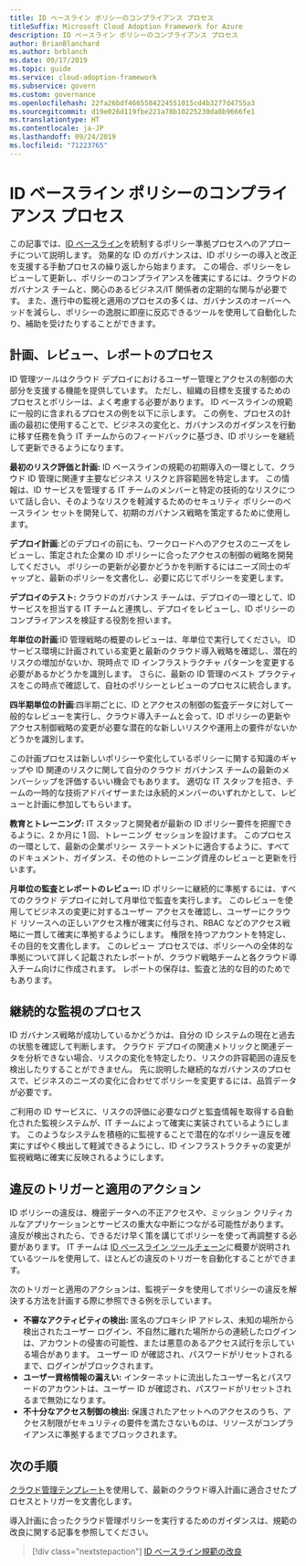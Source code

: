```yaml
---
title: ID ベースライン ポリシーのコンプライアンス プロセス
titleSuffix: Microsoft Cloud Adoption Framework for Azure
description: ID ベースライン ポリシーのコンプライアンス プロセス
author: BrianBlanchard
ms.author: brblanch
ms.date: 09/17/2019
ms.topic: guide
ms.service: cloud-adoption-framework
ms.subservice: govern
ms.custom: governance
ms.openlocfilehash: 22fa26bdf4665584224551015cd4b3277d4755a3
ms.sourcegitcommit: d19e026d119fbe221a78b10225230da8b9666fe1
ms.translationtype: HT
ms.contentlocale: ja-JP
ms.lasthandoff: 09/24/2019
ms.locfileid: "71223765"
---
```

# <a name="identity-baseline-policy-compliance-processes"></a>ID ベースライン ポリシーのコンプライアンス プロセス

この記事では、[ID ベースライン](./index.md)を統制するポリシー準拠プロセスへのアプローチについて説明します。 効果的な ID のガバナンスは、ID ポリシーの導入と改正を支援する手動プロセスの繰り返しから始まります。 この場合、ポリシーをレビューして更新し、ポリシーのコンプライアンスを確実にするには、クラウドのガバナンス チームと、関心のあるビジネス/IT 関係者の定期的な関与が必要です。 また、進行中の監視と適用のプロセスの多くは、ガバナンスのオーバーヘッドを減らし、ポリシーの逸脱に即座に反応できるツールを使用して自動化したり、補助を受けたりすることができます。

## <a name="planning-review-and-reporting-processes"></a>計画、レビュー、レポートのプロセス

ID 管理ツールはクラウド デプロイにおけるユーザー管理とアクセスの制御の大部分を支援する機能を提供しています。 ただし、組織の目標を支援するためのプロセスとポリシーは、よく考慮する必要があります。 ID ベースラインの規範に一般的に含まれるプロセスの例を以下に示します。 この例を、プロセスの計画の最初に使用することで、ビジネスの変化と、ガバナンスのガイダンスを行動に移す任務を負う IT チームからのフィードバックに基づき、ID ポリシーを継続して更新できるようになります。

**最初のリスク評価と計画:** ID ベースラインの規範の初期導入の一環として、クラウド ID 管理に関連す主要なビジネス リスクと許容範囲を特定します。 この情報は、ID サービスを管理する IT チームのメンバーと特定の技術的なリスクについて話し合い、そのようなリスクを軽減するためのセキュリティ ポリシーのベースライン セットを開発して、初期のガバナンス戦略を策定するために使用します。

**デプロイ計画**:どのデプロイの前にも、ワークロードへのアクセスのニーズをレビューし、策定された企業の ID ポリシーに合ったアクセスの制御の戦略を開発してください。 ポリシーの更新が必要かどうかを判断するにはニーズ同士のギャップと、最新のポリシーを文書化し、必要に応じてポリシーを変更します。

**デプロイのテスト:** クラウドのガバナンス チームは、デプロイの一環として、ID サービスを担当する IT チームと連携し、デプロイをレビューし、ID ポリシーのコンプライアンスを検証する役割を担います。

**年単位の計画**:ID 管理戦略の概要のレビューは、年単位で実行してください。 ID サービス環境に計画されている変更と最新のクラウド導入戦略を確認し、潜在的リスクの増加がないか、現時点で ID インフラストラクチャ パターンを変更する必要があるかどうかを識別します。 さらに、最新の ID 管理のベスト プラクティスをこの時点で確認して、自社のポリシーとレビューのプロセスに統合します。

**四半期単位の計画**:四半期ごとに、ID とアクセスの制御の監査データに対して一般的なレビューを実行し、クラウド導入チームと会って、ID ポリシーの更新やアクセス制御戦略の変更が必要な潜在的な新しいリスクや運用上の要件がないかどうかを識別します。

この計画プロセスは新しいポリシーや変化しているポリシーに関する知識のギャップや ID 関連のリスクに関して自分のクラウド ガバナンス チームの最新のメンバーシップを評価するいい機会でもあります。 適切な IT スタッフを招き、チームの一時的な技術アドバイザーまたは永続的メンバーのいずれかとして、レビューと計画に参加してもらいます。

**教育とトレーニング:** IT スタッフと開発者が最新の ID ポリシー要件を把握できるように、2 か月に 1 回、トレーニング セッションを設けます。 このプロセスの一環として、最新の企業ポリシー ステートメントに適合するように、すべてのドキュメント、ガイダンス、その他のトレーニング資産のレビューと更新を行います。

**月単位の監査とレポートのレビュー:** ID ポリシーに継続的に準拠するには、すべてのクラウド デプロイに対して月単位で監査を実行します。 このレビューを使用してビジネスの変更に対するユーザー アクセスを確認し、ユーザーにクラウド リソースへの正しいアクセス権が確実に付与され、RBAC などのアクセス戦略に一貫して確実に準拠するようにします。 権限を持つアカウントを特定し、その目的を文書化します。 このレビュー プロセスでは、ポリシーへの全体的な準拠について詳しく記載されたレポートが、クラウド戦略チームと各クラウド導入チーム向けに作成されます。 レポートの保存は、監査と法的な目的のためでもあります。

## <a name="ongoing-monitoring-processes"></a>継続的な監視のプロセス

ID ガバナンス戦略が成功しているかどうかは、自分の ID システムの現在と過去の状態を確認して判断します。 クラウド デプロイの関連メトリックと関連データを分析できない場合、リスクの変化を特定したり、リスクの許容範囲の違反を検出したりすることができません。 先に説明した継続的なガバナンスのプロセスで、ビジネスのニーズの変化に合わせてポリシーを変更するには、品質データが必要です。

ご利用の ID サービスに、リスクの評価に必要なログと監査情報を取得する自動化された監視システムが、IT チームによって確実に実装されているようにします。 このようなシステムを積極的に監視することで潜在的なポリシー違反を確実にすばやく検出して軽減できるようにし、ID インフラストラクチャの変更が監視戦略に確実に反映されるようにします。

## <a name="violation-triggers-and-enforcement-actions"></a>違反のトリガーと適用のアクション

ID ポリシーの違反は、機密データへの不正アクセスや、ミッション クリティカルなアプリケーションとサービスの重大な中断につながる可能性があります。 違反が検出されたら、できるだけ早く策を講じてポリシーを使って再調整する必要があります。 IT チームは [ID ベースライン ツールチェーン](./toolchain.md)に概要が説明されているツールを使用して、ほとんどの違反のトリガーを自動化することができます。

次のトリガーと適用のアクションは、監視データを使用してポリシーの違反を解決する方法を計画する際に参照できる例を示しています。

- **不審なアクティビティの検出:** 匿名のプロキシ IP アドレス、未知の場所から検出されたユーザー ログイン、不自然に離れた場所からの連続したログインは、アカウントの侵害の可能性、または悪意のあるアクセス試行を示している場合があります。 ユーザー ID が確認され、パスワードがリセットされるまで、ログインがブロックされます。
- **ユーザー資格情報の漏えい:** インターネットに流出したユーザー名とパスワードのアカウントは、ユーザー ID が確認され、パスワードがリセットされるまで無効になります。
- **不十分なアクセス制御の検出:** 保護されたアセットへのアクセスのうち、アクセス制限がセキュリティの要件を満たさないものは、リソースがコンプライアンスに準拠するまでブロックされます。

## <a name="next-steps"></a>次の手順

[クラウド管理テンプレート](./template.md)を使用して、最新のクラウド導入計画に適合させたプロセスとトリガーを文書化します。

導入計画に合ったクラウド管理ポリシーを実行するためのガイダンスは、規範の改良に関する記事を参照してください。

> [!div class="nextstepaction"]
> [ID ベースライン規範の改良](./discipline-improvement.md)
